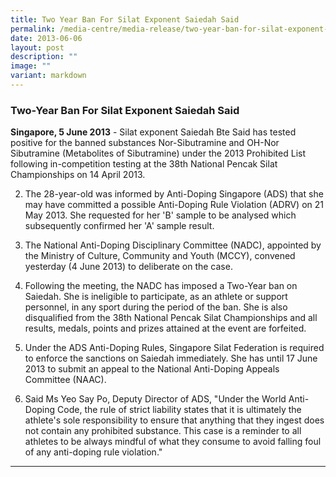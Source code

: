 ```yaml
---
title: Two Year Ban For Silat Exponent Saiedah Said
permalink: /media-centre/media-release/two-year-ban-for-silat-exponent-saiedah-said/
date: 2013-06-06
layout: post
description: ""
image: ""
variant: markdown
---
```

### **Two-Year Ban For Silat Exponent Saiedah Said**

**Singapore, 5 June 2013** - Silat exponent Saiedah Bte Said has tested positive for the banned substances Nor-Sibutramine and OH-Nor Sibutramine (Metabolites of Sibutramine) under the 2013 Prohibited List following in-competition testing at the 38th National Pencak Silat Championships on 14 April 2013.

2. The 28-year-old was informed by Anti-Doping Singapore (ADS) that she may have committed a possible Anti-Doping Rule Violation (ADRV) on 21 May 2013. She requested for her 'B' sample to be analysed which subsequently confirmed her 'A' sample result.

3. The National Anti-Doping Disciplinary Committee (NADC), appointed by the Ministry of Culture, Community and Youth (MCCY), convened yesterday (4 June 2013) to deliberate on the case.

4. Following the meeting, the NADC has imposed a Two-Year ban on Saiedah. She is ineligible to participate, as an athlete or support personnel, in any sport during the period of the ban. She is also disqualified from the 38th National Pencak Silat Championships and all results, medals, points and prizes attained at the event are forfeited.

5. Under the ADS Anti-Doping Rules, Singapore Silat Federation is required to enforce the sanctions on Saiedah immediately. She has until 17 June 2013 to submit an appeal to the National Anti-Doping Appeals Committee (NAAC).

6. Said Ms Yeo Say Po, Deputy Director of ADS, "Under the World Anti-Doping Code, the rule of strict liability states that it is ultimately the athlete's sole responsibility to ensure that anything that they ingest does not contain any prohibited substance. This case is a reminder to all athletes to be always mindful of what they consume to avoid falling foul of any anti-doping rule violation."

---